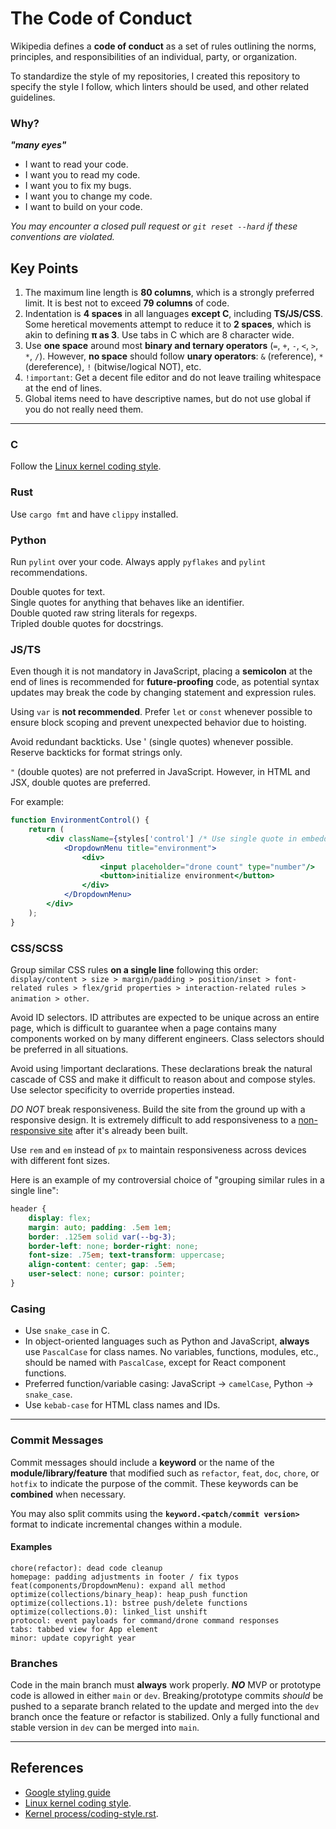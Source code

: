 # The Code of Conduct

Wikipedia defines a **code of conduct** as a set of rules outlining the norms,
principles, and responsibilities of an individual, party, or organization.

To standardize the style of my repositories, I created this repository to
specify the style I follow, which linters should be used, and other related
guidelines.

### Why?
***"many eyes"***
- I want to read your code.
- I want you to read my code.
- I want you to fix my bugs.
- I want you to change my code.
- I want to build on your code.

*You may encounter a closed pull request or `git reset --hard` if these
conventions are violated.*

## Key Points

1. The maximum line length is **80 columns**, which is a strongly preferred
limit. It is best not to exceed **79 columns** of code.
2. Indentation is **4 spaces** in all languages **except C**, including
**TS/JS/CSS**. Some heretical movements attempt to reduce it to **2 spaces**,
which is akin to defining **π as 3**. Use tabs in C which are 8 character wide.
3. Use **one space** around most **binary and ternary operators** (`=`, `+`,
`-`, `<`, `>`, `*`, `/`). However, **no space** should follow **unary
operators**: `&` (reference), `*` (dereference), `!` (bitwise/logical NOT),
etc.
4. `!important`: Get a decent file editor and do not leave trailing whitespace
at the end of lines.
5. Global items need to have descriptive names, but do not use global if you
do not really need them.

---

### C
Follow the [Linux kernel coding style](https://www.kernel.org/doc/html/v4.10/process/coding-style.html).

### Rust
Use `cargo fmt` and have `clippy` installed.

### Python
Run `pylint` over your code. Always apply `pyflakes` and `pylint`
recommendations.

Double quotes for text.\
Single quotes for anything that behaves like an identifier.\
Double quoted raw string literals for regexps.\
Tripled double quotes for docstrings.

### JS/TS
Even though it is not mandatory in JavaScript, placing a **semicolon** at the
end of lines is recommended for **future-proofing** code, as potential syntax
updates may break the code by changing statement and expression rules.

Using `var` is **not recommended**. Prefer `let` or `const` whenever possible
to ensure block scoping and prevent unexpected behavior due to hoisting.

Avoid redundant backticks. Use ' (single quotes) whenever possible. Reserve
backticks for format strings only.

`"` (double quotes) are not preferred in JavaScript. However, in HTML and JSX,
double quotes are preferred.

For example:
```jsx
function EnvironmentControl() {
    return (
        <div className={styles['control'] /* Use single quote in embedded JS */}>
            <DropdownMenu title="environment">
                <div>
                    <input placeholder="drone count" type="number"/>
                    <button>initialize environment</button>
                </div>
            </DropdownMenu>
        </div>
    );
}
```

### CSS/SCSS
Group similar CSS rules **on a single line** following this order:
`display/content > size > margin/padding > position/inset > font-related rules > flex/grid properties > interaction-related rules > animation > other`.

Avoid ID selectors. ID attributes are expected to be unique across an entire
page, which is difficult to guarantee when a page contains many components
worked on by many different engineers. Class selectors should be preferred in
all situations.

Avoid using !important declarations. These declarations break the natural
cascade of CSS and make it difficult to reason about and compose styles. Use
selector specificity to override properties instead.

*DO NOT* break responsiveness. Build the site from the ground up with a
responsive design.  It is extremely difficult to add responsiveness to a
[non-responsive site](https://github.com/user-attachments/assets/6d1b73ba-0a31-449b-830e-ed10e10505b4)
after it's already been built.

Use `rem` and `em` instead of `px` to maintain responsiveness across devices
with different font sizes.

Here is an example of my controversial choice of "grouping similar rules in a
single line":
```css
header {
    display: flex;
    margin: auto; padding: .5em 1em;
    border: .125em solid var(--bg-3);
    border-left: none; border-right: none;
    font-size: .75em; text-transform: uppercase;
    align-content: center; gap: .5em;
    user-select: none; cursor: pointer;
}
```

### Casing
- Use `snake_case` in C.
- In object-oriented languages such as Python and JavaScript, **always** use
`PascalCase` for class names. No variables, functions, modules, etc., should
be named with `PascalCase`, except for React component functions.
- Preferred function/variable casing: JavaScript → `camelCase`,
Python → `snake_case`.
- Use `kebab-case` for HTML class names and IDs.

---

### Commit Messages
Commit messages should include a **keyword** or the name of the
**module/library/feature** that modified such as `refactor`, `feat`, `doc`,
`chore`, or `hotfix` to indicate the purpose of the commit. These keywords can
be **combined** when necessary.

You may also split commits using the **`keyword.<patch/commit version>`**
format to indicate incremental changes within a module.

#### Examples
```text
chore(refactor): dead code cleanup
homepage: padding adjustments in footer / fix typos
feat(components/DropdownMenu): expand all method
optimize(collections/binary_heap): heap_push function
optimize(collections.1): bstree push/delete functions
optimize(collections.0): linked_list unshift
protocol: event payloads for command/drone command responses
tabs: tabbed view for App element
minor: update copyright year
```

### Branches
Code in the main branch must **always** work properly. ***NO*** MVP or
prototype code is allowed in either `main` or `dev`. Breaking/prototype commits
*should* be pushed to a separate branch related to the update and merged into
the `dev` branch once the feature or refactor is stabilized. Only a fully
functional and stable version in `dev` can be merged into `main`.

---

## References
- [Google styling guide](https://google.github.io/styleguide/)
- [Linux kernel coding style](https://www.kernel.org/doc/html/v4.10/process/coding-style.html).
- [Kernel process/coding-style.rst](http://www.kroah.com/linux/talks/ols_2002_kernel_codingstyle_talk/html/).
